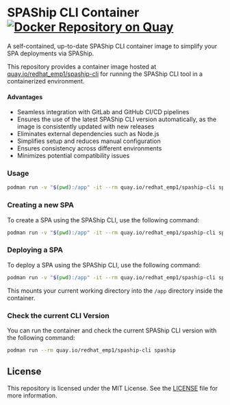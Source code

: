 # SPAShip CLI Container [![Docker Repository on Quay](https://quay.io/repository/redhat_emp1/spaship-cli/status "Docker Repository on Quay")](https://quay.io/repository/redhat_emp1/spaship-cli)

A self-contained, up-to-date SPAShip CLI container image to simplify your SPA deployments via SPAShip.

This repository provides a container image hosted at [quay.io/redhat_emp1/spaship-cli](https://quay.io/redhat_emp1/spaship-cli) for running the SPAShip CLI tool in a containerized environment.

#### Advantages
- Seamless integration with GitLab and GitHub CI/CD pipelines
- Ensures the use of the latest SPAShip CLI version automatically, as the image is consistently updated with new releases
- Eliminates external dependencies such as Node.js
- Simplifies setup and reduces manual configuration
- Ensures consistency across different environments
- Minimizes potential compatibility issues

### Usage
```bash
podman run -v "$(pwd):/app" -it --rm quay.io/redhat_emp1/spaship-cli spaship <SPAShip CLI command-line arguments>
```
### Creating a new SPA
To create a SPA using the SPAShip CLI, use the following command:

```bash
podman run -v "$(pwd):/app" -it --rm quay.io/redhat_emp1/spaship-cli spaship init
```
### Deploying a SPA

To deploy a SPA using the SPAShip CLI, use the following command:

```bash
podman run -v "$(pwd):/app" -it --rm quay.io/redhat_emp1/spaship-cli spaship deploy
```

This mounts your current working directory into the `/app` directory inside the container.

### Check the current CLI Version

You can run the container and check the current SPAShip CLI version with the following command:

```bash
podman run --rm quay.io/redhat_emp1/spaship-cli spaship
```

## License

This repository is licensed under the MIT License. See the [LICENSE](LICENSE) file for more information.
